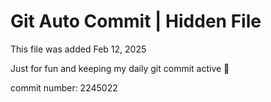 # Git Auto Commit | Hidden File

This file was added Feb 12, 2025

Just for fun and keeping my daily git commit active 🤪

commit number: 2245022
